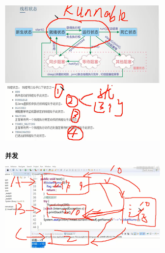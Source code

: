 
![](.readme_images/20cca5c4.png)
![](.readme_images/3db9d210.png)


## 并发
![](.readme_images/94cc9e75.png)